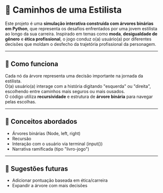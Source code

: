 # 🎨 Caminhos de uma Estilista

Este projeto é uma **simulação interativa construída com árvores binárias em Python**, que representa os desafios enfrentados por uma jovem estilista ao longo da sua carreira. Inspirado em temas como **moda**, **desigualdade de gênero** e **ética profissional**, o jogo conduz o(a) usuário(a) por diferentes decisões que moldam o desfecho da trajetória profissional da personagem.

---

## 👗 Como funciona

Cada nó da árvore representa uma decisão importante na jornada da estilista.  
O(a) usuário(a) interage com a história digitando "esquerda" ou "direita", escolhendo entre caminhos mais seguros ou mais ousados.  
O código utiliza **recursividade** e estrutura de **árvore binária** para navegar pelas escolhas.

---

## 🧠 Conceitos abordados

- Árvores binárias (Node, left, right)
- Recursão
- Interação com o usuário via terminal (input())
- Narrativa ramificada (tipo "livro-jogo")

---

## 📌 Sugestões futuras

- Adicionar pontuação baseada em ética/carreira  
- Expandir a árvore com mais decisões

